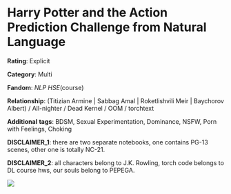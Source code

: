 # Harry Potter and the Action Prediction Challenge from Natural Language
__Rating__: Explicit

__Category__: Multi

__Fandom__: _NLP HSE_(course)

__Relationship__: (Titizian Armine | Sabbag Amal | Roketlishvili Meir | Baychorov Albert) / All-nighter / Dead Kernel / OOM / torchtext

__Additional__ __tags__: BDSM, Sexual Experimentation, Dominance, NSFW, Porn with Feelings, Choking

**DISCLAIMER_1**: there are two separate notebooks, one contains PG-13 scenes, other one is totally NC-21.

**DISCLAIMER_2**: all characters belong to J.K. Rowling, torch code belongs to DL course hws, our souls belong to PEPEGA.

![](https://external-content.duckduckgo.com/iu/?u=https%3A%2F%2Fi.pinimg.com%2Foriginals%2Fca%2F05%2Fc0%2Fca05c098da246da9903d0c9544f7253b.jpg&f=1&nofb=1&ipt=2af3229b3dfc562797810da312cdde8268e6e84e6b6a84c266ce01c1be0ff5bb&ipo=images)




